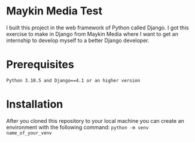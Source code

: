 # Maykin Media Test
I built this project in the web framework of Python called Django. I got this exercise to make in Django from Maykin Media where I want to get an internship to develop myself to 
a better Django developer. 

# Prerequisites
`Python 3.10.5 and Django==4.1 or an higher version`

# Installation
After you cloned this repository to your local machine you can create an environment with the following command:
`python -m venv name_of_your_venv`
